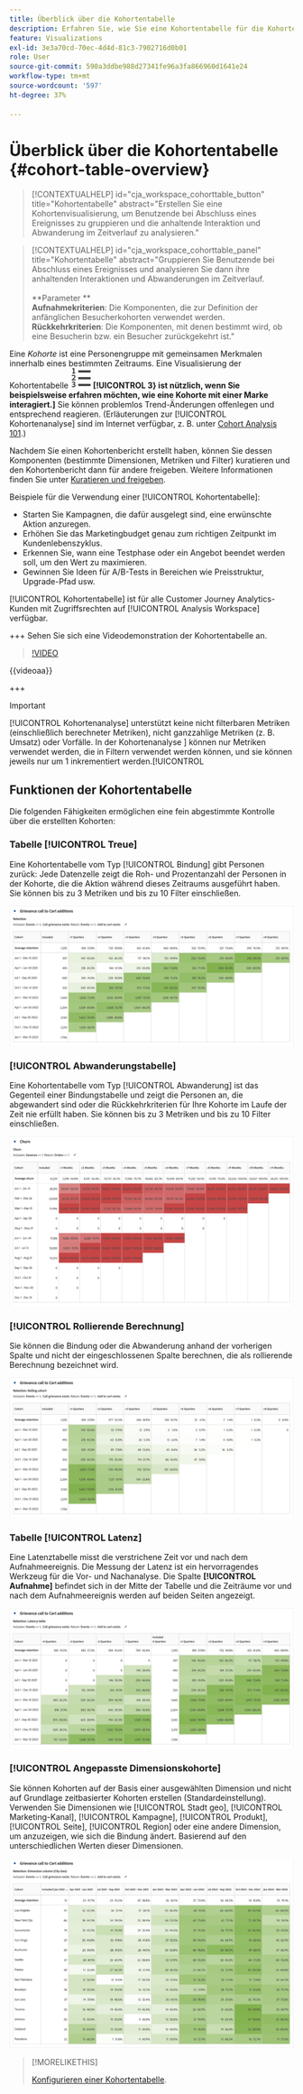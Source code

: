```yaml
---
title: Überblick über die Kohortentabelle
description: Erfahren Sie, wie Sie eine Kohortentabelle für die Kohortenanalyse in Analysis Workspace verwenden.
feature: Visualizations
exl-id: 3e3a70cd-70ec-4d4d-81c3-7902716d0b01
role: User
source-git-commit: 590a3ddbe988d27341fe96a3fa866960d1641e24
workflow-type: tm+mt
source-wordcount: '597'
ht-degree: 37%

---
```


# Überblick über die Kohortentabelle {#cohort-table-overview}

<!-- markdownlint-disable MD034 -->

>[!CONTEXTUALHELP]
>id="cja_workspace_cohorttable_button"
>title="Kohortentabelle"
>abstract="Erstellen Sie eine Kohortenvisualisierung, um Benutzende bei Abschluss eines Ereignisses zu gruppieren und die anhaltende Interaktion und Abwanderung im Zeitverlauf zu analysieren."

<!-- markdownlint-enable MD034 -->

<!-- markdownlint-disable MD034 -->

>[!CONTEXTUALHELP]
>id="cja_workspace_cohorttable_panel"
>title="Kohortentabelle"
>abstract="Gruppieren Sie Benutzende bei Abschluss eines Ereignisses und analysieren Sie dann ihre anhaltenden Interaktionen und Abwanderungen im Zeitverlauf.<br/><br/>**Parameter **<br/>**Aufnahmekriterien**: Die Komponenten, die zur Definition der anfänglichen Besucherkohorten verwendet werden.<br/>**Rückkehrkriterien**: Die Komponenten, mit denen bestimmt wird, ob eine Besucherin bzw. ein Besucher zurückgekehrt ist."

<!-- markdownlint-enable MD034 -->


Eine *Kohorte* ist eine Personengruppe mit gemeinsamen Merkmalen innerhalb eines bestimmten Zeitraums. Eine Visualisierung der Kohortentabelle ![TextNummered](/help/assets/icons/TextNumbered.svg) **[!UICONTROL 3} ist nützlich, wenn Sie beispielsweise erfahren möchten, wie eine Kohorte mit einer Marke interagiert.]** Sie können problemlos Trend-Änderungen offenlegen und entsprechend reagieren. (Erläuterungen zur [!UICONTROL Kohortenanalyse] sind im Internet verfügbar, z. B. unter [Cohort Analysis 101](https://de.wikipedia.org/wiki/Cohort_analysis).)

Nachdem Sie einen Kohortenbericht erstellt haben, können Sie dessen Komponenten (bestimmte Dimensionen, Metriken und Filter) kuratieren und den Kohortenbericht dann für andere freigeben. Weitere Informationen finden Sie unter [Kuratieren und freigeben](/help/analysis-workspace/curate-share/curate.md).

Beispiele für die Verwendung einer [!UICONTROL Kohortentabelle]:

* Starten Sie Kampagnen, die dafür ausgelegt sind, eine erwünschte Aktion anzuregen.
* Erhöhen Sie das Marketingbudget genau zum richtigen Zeitpunkt im Kundenlebenszyklus.
* Erkennen Sie, wann eine Testphase oder ein Angebot beendet werden soll, um den Wert zu maximieren.
* Gewinnen Sie Ideen für A/B-Tests in Bereichen wie Preisstruktur, Upgrade-Pfad usw.

[!UICONTROL Kohortentabelle] ist für alle Customer Journey Analytics-Kunden mit Zugriffsrechten auf [!UICONTROL Analysis Workspace] verfügbar.

+++ Sehen Sie sich eine Videodemonstration der Kohortentabelle an.

>[!VIDEO](https://video.tv.adobe.com/v/23990/?quality=12)

{{videoaa}}

+++

>[!IMPORTANT]
>
>[!UICONTROL Kohortenanalyse] unterstützt keine nicht filterbaren Metriken (einschließlich berechneter Metriken), nicht ganzzahlige Metriken (z. B. Umsatz) oder Vorfälle. In der Kohortenanalyse ] können nur Metriken verwendet werden, die in Filtern verwendet werden können, und sie können jeweils nur um 1 inkrementiert werden.[!UICONTROL 

## Funktionen der Kohortentabelle

Die folgenden Fähigkeiten ermöglichen eine fein abgestimmte Kontrolle über die erstellten Kohorten:

### Tabelle [!UICONTROL Treue]

Eine Kohortentabelle vom Typ [!UICONTROL Bindung] gibt Personen zurück: Jede Datenzelle zeigt die Roh- und Prozentanzahl der Personen in der Kohorte, die die Aktion während dieses Zeitraums ausgeführt haben. Sie können bis zu 3 Metriken und bis zu 10 Filter einschließen.

![Ein Bericht zur Kohorte &quot;Rention&quot;, der die Einheiten und den Prozentsatz der Personen in der Kohorte anzeigt.](assets/retention-report.png)

### [!UICONTROL Abwanderungstabelle]

Eine Kohortentabelle vom Typ [!UICONTROL Abwanderung] ist das Gegenteil einer Bindungstabelle und zeigt die Personen an, die abgewandert sind oder die Rückkehrkriterien für Ihre Kohorte im Laufe der Zeit nie erfüllt haben. Sie können bis zu 3 Metriken und bis zu 10 Filter einschließen.

![Eine Abwanderungstabelle, die Einheiten und Prozentsatz der Personen anzeigt, die die Rückkehrkriterien für eine Kohorte nicht erfüllt haben.](assets/churn-report.png)

### [!UICONTROL Rollierende Berechnung]

Sie können die Bindung oder die Abwanderung anhand der vorherigen Spalte und nicht der eingeschlossenen Spalte berechnen, die als rollierende Berechnung bezeichnet wird.

![Ein Kohortenaufbewahrungsbericht, der Berechnungen basierend auf einer vorherigen Datenspalte anzeigt.](assets/retention-report-rolling.png)

### Tabelle [!UICONTROL Latenz]

Eine Latenztabelle misst die verstrichene Zeit vor und nach dem Aufnahmeereignis. Die Messung der Latenz ist ein hervorragendes Werkzeug für die Vor- und Nachanalyse. Die Spalte **[!UICONTROL Aufnahme]** befindet sich in der Mitte der Tabelle und die Zeiträume vor und nach dem Aufnahmeereignis werden auf beiden Seiten angezeigt.

![Ein Kohortenbericht, der die verstrichene Zeit vor und nach einem Ereignis anzeigt.](assets/retention-report-latency.png)

### [!UICONTROL Angepasste Dimensionskohorte]

Sie können Kohorten auf der Basis einer ausgewählten Dimension und nicht auf Grundlage zeitbasierter Kohorten erstellen (Standardeinstellung). Verwenden Sie Dimensionen wie [!UICONTROL Stadt geo], [!UICONTROL Marketing-Kanal], [!UICONTROL Kampagne], [!UICONTROL Produkt], [!UICONTROL Seite], [!UICONTROL Region] oder eine andere Dimension, um anzuzeigen, wie sich die Bindung ändert. Basierend auf den unterschiedlichen Werten dieser Dimensionen.

![Ein Kohortenbericht, der einen benutzerspezifischen Bericht mit ausgewählten Dimensionen anzeigt, nicht die standardmäßige zeitbasierte Kohorte.](assets/retention-dimensions.png)

>[!MORELIKETHIS]
>
>[Konfigurieren einer Kohortentabelle](/help/analysis-workspace/visualizations/cohort-table/t-cohort.md).
>

